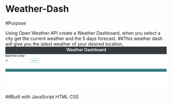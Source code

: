 # Weather-Dash
#Purpose

Using Open Weather API create a Weather Dashboard, when you select a city get the current weather and the 5 days forecast.
##This weather dash will give you the latest weather of your desired location, 
![](weathering.png)

##Built with 
JavaScript
HTML
CSS